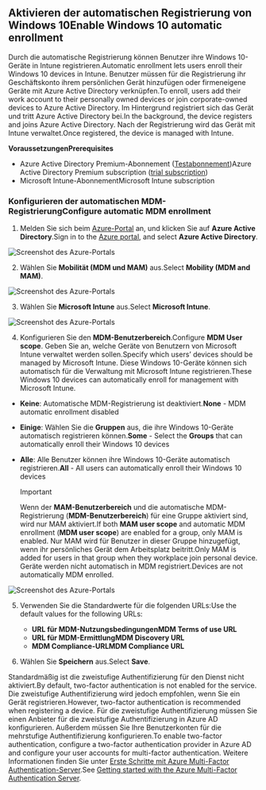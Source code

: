 ## <a name="enable-windows-10-automatic-enrollment"></a><span data-ttu-id="dcd34-101">Aktivieren der automatischen Registrierung von Windows 10</span><span class="sxs-lookup"><span data-stu-id="dcd34-101">Enable Windows 10 automatic enrollment</span></span>

<span data-ttu-id="dcd34-102">Durch die automatische Registrierung können Benutzer ihre Windows 10-Geräte in Intune registrieren.</span><span class="sxs-lookup"><span data-stu-id="dcd34-102">Automatic enrollment lets users enroll their Windows 10 devices in Intune.</span></span> <span data-ttu-id="dcd34-103">Benutzer müssen für die Registrierung ihr Geschäftskonto ihrem persönlichen Gerät hinzufügen oder firmeneigene Geräte mit Azure Active Directory verknüpfen.</span><span class="sxs-lookup"><span data-stu-id="dcd34-103">To enroll, users add their work account to their personally owned devices or join corporate-owned devices to Azure Active Directory.</span></span> <span data-ttu-id="dcd34-104">Im Hintergrund registriert sich das Gerät und tritt Azure Active Directory bei.</span><span class="sxs-lookup"><span data-stu-id="dcd34-104">In the background, the device registers and joins Azure Active Directory.</span></span> <span data-ttu-id="dcd34-105">Nach der Registrierung wird das Gerät mit Intune verwaltet.</span><span class="sxs-lookup"><span data-stu-id="dcd34-105">Once registered, the device is managed with Intune.</span></span>

<span data-ttu-id="dcd34-106">**Voraussetzungen**</span><span class="sxs-lookup"><span data-stu-id="dcd34-106">**Prerequisites**</span></span>
- <span data-ttu-id="dcd34-107">Azure Active Directory Premium-Abonnement ([Testabonnement](http://go.microsoft.com/fwlink/?LinkID=816845))</span><span class="sxs-lookup"><span data-stu-id="dcd34-107">Azure Active Directory Premium subscription ([trial subscription](http://go.microsoft.com/fwlink/?LinkID=816845))</span></span>
- <span data-ttu-id="dcd34-108">Microsoft Intune-Abonnement</span><span class="sxs-lookup"><span data-stu-id="dcd34-108">Microsoft Intune subscription</span></span>


### <a name="configure-automatic-mdm-enrollment"></a><span data-ttu-id="dcd34-109">Konfigurieren der automatischen MDM-Registrierung</span><span class="sxs-lookup"><span data-stu-id="dcd34-109">Configure automatic MDM enrollment</span></span>

1. <span data-ttu-id="dcd34-110">Melden Sie sich beim [Azure-Portal](https://portal.azure.com) an, und klicken Sie auf **Azure Active Directory**.</span><span class="sxs-lookup"><span data-stu-id="dcd34-110">Sign in to the [Azure portal](https://portal.azure.com), and select **Azure Active Directory**.</span></span>

  ![Screenshot des Azure-Portals](../media/auto-enroll-azure-main.png)

2. <span data-ttu-id="dcd34-112">Wählen Sie **Mobilität (MDM und MAM)** aus.</span><span class="sxs-lookup"><span data-stu-id="dcd34-112">Select **Mobility (MDM and MAM)**.</span></span>

  ![Screenshot des Azure-Portals](../media/auto-enroll-mdm.png)

3. <span data-ttu-id="dcd34-114">Wählen Sie **Microsoft Intune** aus.</span><span class="sxs-lookup"><span data-stu-id="dcd34-114">Select **Microsoft Intune**.</span></span>

  ![Screenshot des Azure-Portals](../media/auto-enroll-intune.png)

4. <span data-ttu-id="dcd34-116">Konfigurieren Sie den **MDM-Benutzerbereich**.</span><span class="sxs-lookup"><span data-stu-id="dcd34-116">Configure **MDM User scope**.</span></span> <span data-ttu-id="dcd34-117">Geben Sie an, welche Geräte von Benutzern von Microsoft Intune verwaltet werden sollen.</span><span class="sxs-lookup"><span data-stu-id="dcd34-117">Specify which users’ devices should be managed by Microsoft Intune.</span></span> <span data-ttu-id="dcd34-118">Diese Windows 10-Geräte können sich automatisch für die Verwaltung mit Microsoft Intune registrieren.</span><span class="sxs-lookup"><span data-stu-id="dcd34-118">These Windows 10 devices can automatically enroll for management with Microsoft Intune.</span></span>

  - <span data-ttu-id="dcd34-119">**Keine**: Automatische MDM-Registrierung ist deaktiviert.</span><span class="sxs-lookup"><span data-stu-id="dcd34-119">**None** - MDM automatic enrollment disabled</span></span>
  - <span data-ttu-id="dcd34-120">**Einige**: Wählen Sie die **Gruppen** aus, die ihre Windows 10-Geräte automatisch registrieren können.</span><span class="sxs-lookup"><span data-stu-id="dcd34-120">**Some** - Select the **Groups** that can automatically enroll their Windows 10 devices</span></span>
  - <span data-ttu-id="dcd34-121">**Alle**: Alle Benutzer können ihre Windows 10-Geräte automatisch registrieren.</span><span class="sxs-lookup"><span data-stu-id="dcd34-121">**All** - All users can automatically enroll their Windows 10 devices</span></span>

      > [!IMPORTANT]
      > <span data-ttu-id="dcd34-122">Wenn der **MAM-Benutzerbereich** und die automatische MDM-Registrierung (**MDM-Benutzerbereich**) für eine Gruppe aktiviert sind, wird nur MAM aktiviert.</span><span class="sxs-lookup"><span data-stu-id="dcd34-122">If both **MAM user scope** and automatic MDM enrollment (**MDM user scope**) are enabled for a group, only MAM is enabled.</span></span> <span data-ttu-id="dcd34-123">Nur MAM wird für Benutzer in dieser Gruppe hinzugefügt, wenn ihr persönliches Gerät dem Arbeitsplatz beitritt.</span><span class="sxs-lookup"><span data-stu-id="dcd34-123">Only MAM is added for users in that group when they workplace join personal device.</span></span> <span data-ttu-id="dcd34-124">Geräte werden nicht automatisch in MDM registriert.</span><span class="sxs-lookup"><span data-stu-id="dcd34-124">Devices are not automatically MDM enrolled.</span></span>

   ![Screenshot des Azure-Portals](../media/auto-enroll-scope.png)

5. <span data-ttu-id="dcd34-126">Verwenden Sie die Standardwerte für die folgenden URLs:</span><span class="sxs-lookup"><span data-stu-id="dcd34-126">Use the default values for the following URLs:</span></span>
    - <span data-ttu-id="dcd34-127">**URL für MDM-Nutzungsbedingungen**</span><span class="sxs-lookup"><span data-stu-id="dcd34-127">**MDM Terms of use URL**</span></span>
    - <span data-ttu-id="dcd34-128">**URL für MDM-Ermittlung**</span><span class="sxs-lookup"><span data-stu-id="dcd34-128">**MDM Discovery URL**</span></span>
    - <span data-ttu-id="dcd34-129">**MDM Compliance-URL**</span><span class="sxs-lookup"><span data-stu-id="dcd34-129">**MDM Compliance URL**</span></span>

6. <span data-ttu-id="dcd34-130">Wählen Sie **Speichern** aus.</span><span class="sxs-lookup"><span data-stu-id="dcd34-130">Select **Save**.</span></span>

<span data-ttu-id="dcd34-131">Standardmäßig ist die zweistufige Authentifizierung für den Dienst nicht aktiviert.</span><span class="sxs-lookup"><span data-stu-id="dcd34-131">By default, two-factor authentication is not enabled for the service.</span></span> <span data-ttu-id="dcd34-132">Die zweistufige Authentifizierung wird jedoch empfohlen, wenn Sie ein Gerät registrieren.</span><span class="sxs-lookup"><span data-stu-id="dcd34-132">However, two-factor authentication is recommended when registering a device.</span></span> <span data-ttu-id="dcd34-133">Für die zweistufige Authentifizierung müssen Sie einen Anbieter für die zweistufige Authentifizierung in Azure AD konfigurieren. Außerdem müssen Sie Ihre Benutzerkonten für die mehrstufige Authentifizierung konfigurieren.</span><span class="sxs-lookup"><span data-stu-id="dcd34-133">To enable two-factor authentication, configure a two-factor authentication provider in Azure AD and configure your user accounts for multi-factor authentication.</span></span> <span data-ttu-id="dcd34-134">Weitere Informationen finden Sie unter [Erste Schritte mit Azure Multi-Factor Authentication-Server](https://docs.microsoft.com/azure/multi-factor-authentication/multi-factor-authentication-get-started-cloud).</span><span class="sxs-lookup"><span data-stu-id="dcd34-134">See [Getting started with the Azure Multi-Factor Authentication Server](https://docs.microsoft.com/azure/multi-factor-authentication/multi-factor-authentication-get-started-cloud).</span></span>
